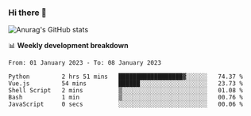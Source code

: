 ### Hi there 👋
![Anurag's GitHub stats](https://github-readme-stats.vercel.app/api?username=jami1024&show_icons=true&theme=radical)

📊 **Weekly development breakdown**
<!--START_SECTION:waka-->

```text
From: 01 January 2023 - To: 08 January 2023

Python         2 hrs 51 mins   ██████████████████▓░░░░░░   74.37 %
Vue.js         54 mins         ██████░░░░░░░░░░░░░░░░░░░   23.73 %
Shell Script   2 mins          ▒░░░░░░░░░░░░░░░░░░░░░░░░   01.08 %
Bash           1 min           ▒░░░░░░░░░░░░░░░░░░░░░░░░   00.76 %
JavaScript     0 secs          ░░░░░░░░░░░░░░░░░░░░░░░░░   00.06 %
```

<!--END_SECTION:waka-->
<!--
**jami1024/jami1024** is a ✨ _special_ ✨ repository because its `README.md` (this file) appears on your GitHub profile.

Here are some ideas to get you started:

- 🔭 I’m currently working on ...
- 🌱 I’m currently learning ...
- 👯 I’m looking to collaborate on ...
- 🤔 I’m looking for help with ...
- 💬 Ask me about ...
- 📫 How to reach me: ...
- 😄 Pronouns: ...
- ⚡ Fun fact: ...
-->
